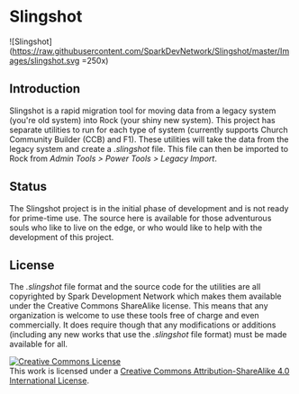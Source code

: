 # Slingshot

![Slingshot](https://raw.githubusercontent.com/SparkDevNetwork/Slingshot/master/Images/slingshot.svg =250x)

## Introduction
Slingshot is a rapid migration tool for moving data from a legacy system (you're old system) into Rock (your shiny new system). This project has separate utilities to run for each type of system (currently supports Church Community Builder (CCB) and F1). These utilities will take the data from the legacy system and create a *.slingshot* file. This file can then be imported to Rock from *Admin Tools > Power Tools > Legacy Import*.

## Status
The Slingshot project is in the initial phase of development and is not ready for prime-time use. The source here is available for those adventurous souls who like to live on the edge, or who would like to help with the development of this project.

## License
The *.slingshot* file format and the source code for the utilities are all copyrighted by Spark Development Network which makes them available under the Creative Commons ShareAlike license. This means that any organization is welcome to use these tools free of charge and even commercially. It does require though that any modifications or additions (including any new works that use the *.slingshot* file format) must be made available for all.

<a rel="license" href="http://creativecommons.org/licenses/by-sa/4.0/"><img alt="Creative Commons License" style="border-width:0" src="https://i.creativecommons.org/l/by-sa/4.0/88x31.png" /></a><br />This work is licensed under a <a rel="license" href="http://creativecommons.org/licenses/by-sa/4.0/">Creative Commons Attribution-ShareAlike 4.0 International License</a>.
